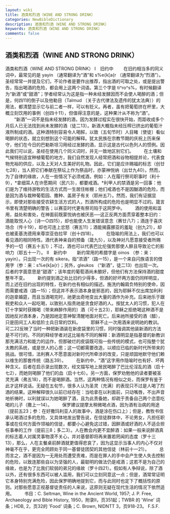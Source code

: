 ```yaml
---
layout: wiki
title: 酒类和烈酒（WINE AND STRONG DRINK）
categories: NewBibleDictionary
description: 酒类和烈酒（WINE AND STRONG DRINK）
keywords: 酒类和烈酒（WINE AND STRONG DRINK）
comments: false
---
```


## 酒类和烈酒（WINE AND STRONG DRINK）



酒类和烈酒（WINE AND STRONG DRINK）
Ⅰ　旧约中
　　在旧约相当多的同义词中，最常见的是 yayin （通常翻译为“酒”和 s%e{k[a{r （通常翻译为“烈酒”）。圣经常常一并提及它们，不论作者是要作出推荐，指出酒的可取之处，或是提出警告，指出喝酒的危险，都会用上这两个词语。第三个字是 ti^ro^s%，有时候翻译为“新酒”或“甜酒”；学者经常认为这是指一种未经发酵因而不会使人喝醉的酒；但是，何四11的倒子以及他勒目（Talmud 〔关于古代律法及遗传的犹太法典〕）的用法，都清楚显示它与前二者一样，可以有贬义。再者，虽有把葡萄挤在杯里，大概立刻饮用的事例（创四十11），但值得注意的是，这种果汁从不称为“酒”。
　　“新酒”一词不是指未经发酵的酒，因为发酵过程实在很快开始，而距收成多个月后人已无法找到尚未发酵的酒（徒二13）。新酒大概指未经压榨已挤出的葡萄汁液所制成的酒。这种酒特别容易令人喝醡，以致〔五旬节时〕人目睹〔使徒〕看似喝醉的状态，就立刻想到这个可能的解释。犹太民族在宗教节期的庆祝上历来保守，他们在今日的巴勒斯坦习用经过发酵的酒，显示这是古代以色列人的惯例。因此我们可以说，圣经在使用几个同义词时，并无一致地区别它们。
　　在土壤和气候特别适宜种植葡萄的地方，我们自然发现人经常把酒和谷物相提并论，代表食物充裕的供应，以及上天对人生美好的礼物。因此，它们是应许赐福的标志（创廿七28），当人把它们奉献在祭坛上作为祭品时，亦蒙神悦纳（出廿九40）。然而，为了自律的缘故，人在一些情况下必须戒酒，例如：人在履行祭司职事时（利十9），*拿细耳人在许愿期间（民六3），都要戒酒。*利甲人的禁酒是另一回事：他们是为了维持游牧的生活方式而一生居住帐棚；他们戒酒也不是因酗酒的危险，而是因为酒与栽种葡萄园、撒种、盖房子有关（耶卅五7）。然而，我们有证据显示，即使对那些接受农耕生活方式的人，烈酒所构成的危险也是明显不过的。箴言书里有清楚明确的警告；以赛亚时代更有祭司陷于这网罗中。
　　酒的使用和滥用，益处和害处，在神面前既蒙悦纳也被厌恶──这正反两方面贯穿着整本旧约：酒能取悦人心（诗一○四15），却也能使人生发错误意念（赛廿八7）；酒连于喜庆场合（传十19），却也可连上忿怒（赛五11）；酒能揭露挪亚的羞耻（创九21），却也被麦基洗德用来尊崇亚伯拉罕（创十四18）。
　　在隐喻的用法上，我们也可以看见酒的相同特性。酒代表神亲自的预备（箴九5），以及神对凡愿意接受者所赐予的一切（赛五十五1）；不过，酒也可以代表巴比伦强势那使人醉且导致沦亡的影响力（耶五十一7）。
Ⅱ　新约中
　　新约常用的希腊字是 oinos （参：来：yayin）。只出现一次的有 sikera，指“浓酒”（路一15），是一个来自闪族语言的借用字（参：来：s%e{k[a{r）；另外，gleukos （“新酒”，徒二13）也出现一次。后者的字面意思是“甜酒”；该年度的葡萄酒尚未酿好，但他们有方法保持酒的甜度整年不变。
　　新约提到酒之处比旧约少得多，但酒的好坏两方面仍同样明显，而上述在旧约出现的特性，在新约也有相似的描述。施洗约翰肩负特别的使命，因而需要戒酒（路一15）；但这并不表示酒本身是邪恶的，因为耶稣不仅出席加利利的迦拿婚筵，而且当酒喝完时，祂更出奇地变出大量的酒作为补充。后来祂乐于跟税吏和众人一起吃喝，以致别人指责祂是贪食好酒的人。按犹太人的习惯，犯人在钉十字架时获赐喝〔带来麻醉作用的〕酒（可十五23），耶稣之拒绝喝这种酒不是因祂反对酒本身，乃是因祂定意神智清醒地面对死亡。后来祂所接受的酒（醋），只是田间工人和低阶士兵日常的饮料。
　　耶稣不止一次用酒来说明祂的教训。可二22反映了当时一种把新酒装在新皮袋里的习惯，同时强调其他装新酒的方法是不可行的。不同的释经学者对这比喻有不同的解释：新酒明显是指基督的新教训那充满活力和能力的运作，但那破烂的皮袋既可指一些传统的模式，也可指整个犹太教的系统，或是世人的心思；这一切都需要改造，以顺应已临的新时代所带来的挑战。很可惜，法利赛人不愿意面对新时代所牵涉的改变，只是顽固地默守他们赖以维生的那套传统（路五39）。
　　在新约中，“酒”这字用作隐喻时也有好、坏两种含义。后者在启示录出现数次，经文描写地上居民喝醉了巴比伦淫乱的酒（启十七2），而她则喝醉了他们的血（启十七6）。另一方面，保罗劝勉他的读者要被圣灵充满（弗五18），而不是喝醉酒。当然，这两种情况有相似之处，而保罗有鉴于此才这样说话。无疑在五旬节，很多人认为圣灵〔充满〕的表现只不过是人喝了烈酒的结果。这种解释很久以前已经存在：当哈拿在以利面前，只动嘴唇，不出声音地祈祷时，以利就误以为她喝醉了酒，且为此责备她，却疏于责备自己两个恣意吃喝的儿子（撒上一14）。
　　保罗建议提摩太稍微喝点酒，因为酒有治病的用途（提前五23；参：在好撒玛利亚人的故事中，酒是涂在伤口上）；但是，教牧书信承认喝酒过多的危险，又具体地发出警告说，在信徒群体中，不论男女，凡担任职事或在任何方面作领袖的信徒，都要小心避免这过错，因醉酒或好酒的人不适合担任事奉的工作（提前三8；多二3）。人在教会内更不宜醉酒：如果一般来说醉酒真的标志着人对属灵事物漠不关心，并对基督即将再来置若罔闻的态度（罗十三13），那么，人在主餐桌前醉酒就更值得悲哀了，因为这显示当事人的内心不仅对神毫不在乎，更完全罔顾处于同一基督徒团契的其他信徒（林前十一21）。
　　总而言之，酒不是因为一无用处而遭受责难，而是在罪人的手中会产生使人失去控制的危险，以致连那些自以为坚强的人，最聪明的做法仍是戒酒；这若不是为自己的缘故，也是为了比我们软弱的弟兄的缘故（罗十四21）。假如有人争辩说，除了酒以外，还有很多东西可以被人滥用，我们可以立刻同意这一点；但是，酒常常证明它本身特别充满危险，因此保罗明确地提到它，而与此同时也定下了概括性的原则。对那些愿意正视基督徒责任的人来说，这原则无疑在现代生活的情况下依然适用。
　　书目：C. Seltman, Wine in the Ancient World, 1957; J. P.
Free, Archaeology and Bible History,
1950，附录II，页351起；TWBR 的 'Wine' 词条；HDB,
2，页32的 'Food' 词条；C. Brown, NIDNTT 3，页918-23。
F.S.F.




